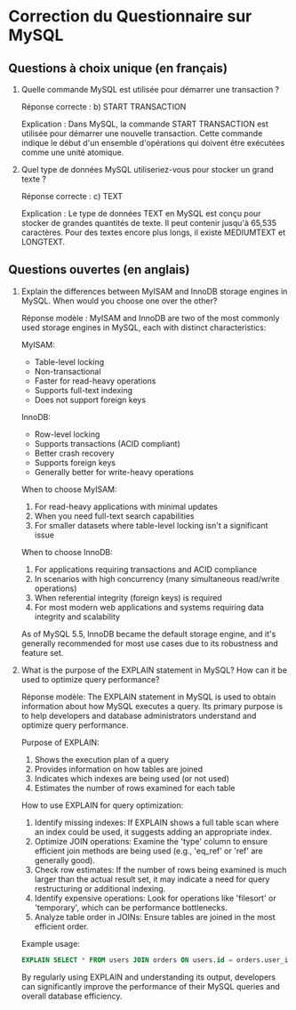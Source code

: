 # Correction du Questionnaire sur MySQL

## Questions à choix unique (en français)

1. Quelle commande MySQL est utilisée pour démarrer une transaction ?
   
   Réponse correcte : b) START TRANSACTION
   
   Explication : Dans MySQL, la commande START TRANSACTION est utilisée pour démarrer une nouvelle transaction. Cette commande indique le début d'un ensemble d'opérations qui doivent être exécutées comme une unité atomique.

2. Quel type de données MySQL utiliseriez-vous pour stocker un grand texte ?
   
   Réponse correcte : c) TEXT
   
   Explication : Le type de données TEXT en MySQL est conçu pour stocker de grandes quantités de texte. Il peut contenir jusqu'à 65,535 caractères. Pour des textes encore plus longs, il existe MEDIUMTEXT et LONGTEXT.

## Questions ouvertes (en anglais)

1. Explain the differences between MyISAM and InnoDB storage engines in MySQL. When would you choose one over the other?

   Réponse modèle : 
   MyISAM and InnoDB are two of the most commonly used storage engines in MySQL, each with distinct characteristics:

   MyISAM:
   - Table-level locking
   - Non-transactional
   - Faster for read-heavy operations
   - Supports full-text indexing
   - Does not support foreign keys

   InnoDB:
   - Row-level locking
   - Supports transactions (ACID compliant)
   - Better crash recovery
   - Supports foreign keys
   - Generally better for write-heavy operations

   When to choose MyISAM:
   1. For read-heavy applications with minimal updates
   2. When you need full-text search capabilities
   3. For smaller datasets where table-level locking isn't a significant issue

   When to choose InnoDB:
   1. For applications requiring transactions and ACID compliance
   2. In scenarios with high concurrency (many simultaneous read/write operations)
   3. When referential integrity (foreign keys) is required
   4. For most modern web applications and systems requiring data integrity and scalability

   As of MySQL 5.5, InnoDB became the default storage engine, and it's generally recommended for most use cases due to its robustness and feature set.

2. What is the purpose of the EXPLAIN statement in MySQL? How can it be used to optimize query performance?

   Réponse modèle:
   The EXPLAIN statement in MySQL is used to obtain information about how MySQL executes a query. Its primary purpose is to help developers and database administrators understand and optimize query performance.

   Purpose of EXPLAIN:
   1. Shows the execution plan of a query
   2. Provides information on how tables are joined
   3. Indicates which indexes are being used (or not used)
   4. Estimates the number of rows examined for each table

   How to use EXPLAIN for query optimization:
   1. Identify missing indexes: If EXPLAIN shows a full table scan where an index could be used, it suggests adding an appropriate index.
   2. Optimize JOIN operations: Examine the 'type' column to ensure efficient join methods are being used (e.g., 'eq_ref' or 'ref' are generally good).
   3. Check row estimates: If the number of rows being examined is much larger than the actual result set, it may indicate a need for query restructuring or additional indexing.
   4. Identify expensive operations: Look for operations like 'filesort' or 'temporary', which can be performance bottlenecks.
   5. Analyze table order in JOINs: Ensure tables are joined in the most efficient order.

   Example usage:
   ```sql
   EXPLAIN SELECT * FROM users JOIN orders ON users.id = orders.user_id WHERE users.status = 'active';
   ```

   By regularly using EXPLAIN and understanding its output, developers can significantly improve the performance of their MySQL queries and overall database efficiency.

